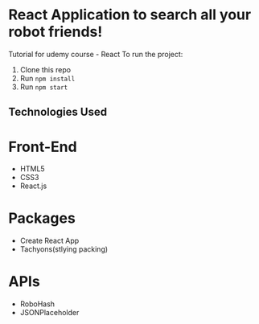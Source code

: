 # React Application to search all your robot friends!
Tutorial for udemy course - React
To run the project:

1. Clone this repo
2. Run `npm install`
3. Run `npm start`


## Technologies Used
# Front-End
* HTML5
* CSS3
* React.js
# Packages
* Create React App
* Tachyons(stlying packing)
# APIs
* RoboHash 
* JSONPlaceholder

